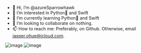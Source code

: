 - 👋 Hi, I’m @azureSparrowhawk
- 👀 I’m interested in Python🐍 and Swift
- 🌱 I’m currently learning Python🐍 and Swift
- 💞️ I’m looking to collaborate on nothing.
- 📫 How to reach me: Preferably, on Github. Otherwise, email jasper.ohue@icloud.com.


![image](https://github.com/user-attachments/assets/828141ce-1f6a-4a4e-aea5-42b151b8c2c0)
![image](https://github.com/user-attachments/assets/621eb6ab-585a-4def-a60b-ba5c8068b9b3)

<!---
azureSparrowhawk/azureSparrowhawk is a ✨ special ✨ repository because its `README.md` (this file) appears on your GitHub profile.
You can click the Preview link to take a look at your changes.
--->
